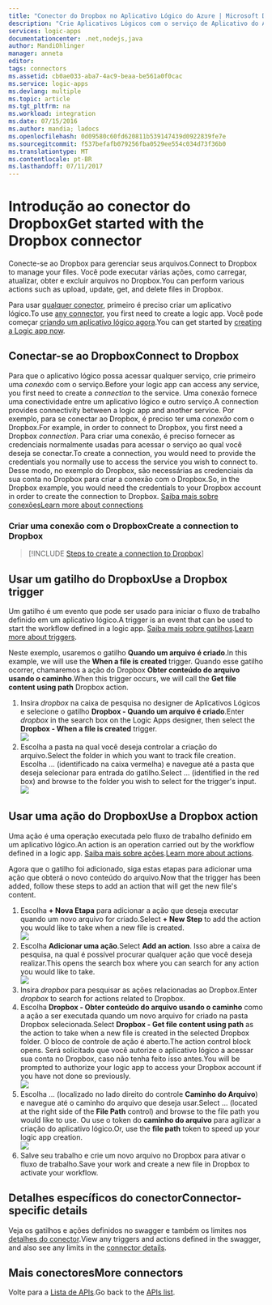 ```yaml
---
title: "Conector do Dropbox no Aplicativo Lógico do Azure | Microsoft Docs"
description: "Crie Aplicativos Lógicos com o serviço de Aplicativo do Azure. Conecte-se ao Dropbox para gerenciar seus arquivos. Você pode executar várias ações, como carregar, atualizar, obter e excluir arquivos no Dropbox."
services: logic-apps
documentationcenter: .net,nodejs,java
author: MandiOhlinger
manager: anneta
editor: 
tags: connectors
ms.assetid: cb0ae033-aba7-4ac9-beaa-be561a0f0cac
ms.service: logic-apps
ms.devlang: multiple
ms.topic: article
ms.tgt_pltfrm: na
ms.workload: integration
ms.date: 07/15/2016
ms.author: mandia; ladocs
ms.openlocfilehash: 0d09580c60fd620811b539147439d0922839fe7e
ms.sourcegitcommit: f537befafb079256fba0529ee554c034d73f36b0
ms.translationtype: MT
ms.contentlocale: pt-BR
ms.lasthandoff: 07/11/2017
---
```

# <a name="get-started-with-the-dropbox-connector"></a><span data-ttu-id="e7bab-105">Introdução ao conector do Dropbox</span><span class="sxs-lookup"><span data-stu-id="e7bab-105">Get started with the Dropbox connector</span></span>
<span data-ttu-id="e7bab-106">Conecte-se ao Dropbox para gerenciar seus arquivos.</span><span class="sxs-lookup"><span data-stu-id="e7bab-106">Connect to Dropbox to manage your files.</span></span> <span data-ttu-id="e7bab-107">Você pode executar várias ações, como carregar, atualizar, obter e excluir arquivos no Dropbox.</span><span class="sxs-lookup"><span data-stu-id="e7bab-107">You can perform various actions such as upload, update, get, and delete files in Dropbox.</span></span>

<span data-ttu-id="e7bab-108">Para usar [qualquer conector](apis-list.md), primeiro é preciso criar um aplicativo lógico.</span><span class="sxs-lookup"><span data-stu-id="e7bab-108">To use [any connector](apis-list.md), you first need to create a logic app.</span></span> <span data-ttu-id="e7bab-109">Você pode começar [criando um aplicativo lógico agora](../logic-apps/logic-apps-create-a-logic-app.md).</span><span class="sxs-lookup"><span data-stu-id="e7bab-109">You can get started by [creating a Logic app now](../logic-apps/logic-apps-create-a-logic-app.md).</span></span>

## <a name="connect-to-dropbox"></a><span data-ttu-id="e7bab-110">Conectar-se ao Dropbox</span><span class="sxs-lookup"><span data-stu-id="e7bab-110">Connect to Dropbox</span></span>
<span data-ttu-id="e7bab-111">Para que o aplicativo lógico possa acessar qualquer serviço, crie primeiro uma *conexão* com o serviço.</span><span class="sxs-lookup"><span data-stu-id="e7bab-111">Before your logic app can access any service, you first need to create a *connection* to the service.</span></span> <span data-ttu-id="e7bab-112">Uma conexão fornece uma conectividade entre um aplicativo lógico e outro serviço.</span><span class="sxs-lookup"><span data-stu-id="e7bab-112">A connection provides connectivity between a logic app and another service.</span></span> <span data-ttu-id="e7bab-113">Por exemplo, para se conectar ao Dropbox, é preciso ter uma *conexão* com o Dropbox.</span><span class="sxs-lookup"><span data-stu-id="e7bab-113">For example, in order to connect to Dropbox, you first need a Dropbox *connection*.</span></span> <span data-ttu-id="e7bab-114">Para criar uma conexão, é preciso fornecer as credenciais normalmente usadas para acessar o serviço ao qual você deseja se conectar.</span><span class="sxs-lookup"><span data-stu-id="e7bab-114">To create a connection, you would need to provide the credentials you normally use to access the service you wish to connect to.</span></span> <span data-ttu-id="e7bab-115">Desse modo, no exemplo do Dropbox, são necessárias as credenciais da sua conta no Dropbox para criar a conexão com o Dropbox.</span><span class="sxs-lookup"><span data-stu-id="e7bab-115">So, in the Dropbox example, you would need the credentials to your Dropbox account in order to create the connection to Dropbox.</span></span> [<span data-ttu-id="e7bab-116">Saiba mais sobre conexões</span><span class="sxs-lookup"><span data-stu-id="e7bab-116">Learn more about connections</span></span>]()

### <a name="create-a-connection-to-dropbox"></a><span data-ttu-id="e7bab-117">Criar uma conexão com o Dropbox</span><span class="sxs-lookup"><span data-stu-id="e7bab-117">Create a connection to Dropbox</span></span>
> [!INCLUDE [Steps to create a connection to Dropbox](../../includes/connectors-create-api-dropbox.md)]
> 
> 

## <a name="use-a-dropbox-trigger"></a><span data-ttu-id="e7bab-118">Usar um gatilho do Dropbox</span><span class="sxs-lookup"><span data-stu-id="e7bab-118">Use a Dropbox trigger</span></span>
<span data-ttu-id="e7bab-119">Um gatilho é um evento que pode ser usado para iniciar o fluxo de trabalho definido em um aplicativo lógico.</span><span class="sxs-lookup"><span data-stu-id="e7bab-119">A trigger is an event that can be used to start the workflow defined in a logic app.</span></span> <span data-ttu-id="e7bab-120">[Saiba mais sobre gatilhos](../logic-apps/logic-apps-what-are-logic-apps.md#logic-app-concepts).</span><span class="sxs-lookup"><span data-stu-id="e7bab-120">[Learn more about triggers](../logic-apps/logic-apps-what-are-logic-apps.md#logic-app-concepts).</span></span>

<span data-ttu-id="e7bab-121">Neste exemplo, usaremos o gatilho **Quando um arquivo é criado**.</span><span class="sxs-lookup"><span data-stu-id="e7bab-121">In this example, we will use the **When a file is created** trigger.</span></span> <span data-ttu-id="e7bab-122">Quando esse gatilho ocorrer, chamaremos a ação do Dropbox **Obter conteúdo do arquivo usando o caminho**.</span><span class="sxs-lookup"><span data-stu-id="e7bab-122">When this trigger occurs, we will call the **Get file content using path** Dropbox action.</span></span> 

1. <span data-ttu-id="e7bab-123">Insira *dropbox* na caixa de pesquisa no designer de Aplicativos Lógicos e selecione o gatilho **Dropbox - Quando um arquivo é criado**.</span><span class="sxs-lookup"><span data-stu-id="e7bab-123">Enter *dropbox* in the search box on the Logic Apps designer, then select the **Dropbox - When a file is created** trigger.</span></span>      
   ![](../../includes/media/connectors-create-api-dropbox/using-dropbox-trigger.PNG)  
2. <span data-ttu-id="e7bab-124">Escolha a pasta na qual você deseja controlar a criação do arquivo.</span><span class="sxs-lookup"><span data-stu-id="e7bab-124">Select the folder in which you want to track file creation.</span></span> <span data-ttu-id="e7bab-125">Escolha ... (identificado na caixa vermelha) e navegue até a pasta que deseja selecionar para entrada do gatilho.</span><span class="sxs-lookup"><span data-stu-id="e7bab-125">Select ... (identified in the red box) and browse to the folder you wish to select for the trigger's input.</span></span>  
   ![](../../includes/media/connectors-create-api-dropbox/using-dropbox-trigger-2.PNG)  

## <a name="use-a-dropbox-action"></a><span data-ttu-id="e7bab-126">Usar uma ação do Dropbox</span><span class="sxs-lookup"><span data-stu-id="e7bab-126">Use a Dropbox action</span></span>
<span data-ttu-id="e7bab-127">Uma ação é uma operação executada pelo fluxo de trabalho definido em um aplicativo lógico.</span><span class="sxs-lookup"><span data-stu-id="e7bab-127">An action is an operation carried out by the workflow defined in a logic app.</span></span> <span data-ttu-id="e7bab-128">[Saiba mais sobre ações](../logic-apps/logic-apps-what-are-logic-apps.md#logic-app-concepts).</span><span class="sxs-lookup"><span data-stu-id="e7bab-128">[Learn more about actions](../logic-apps/logic-apps-what-are-logic-apps.md#logic-app-concepts).</span></span>

<span data-ttu-id="e7bab-129">Agora que o gatilho foi adicionado, siga estas etapas para adicionar uma ação que obterá o novo conteúdo do arquivo.</span><span class="sxs-lookup"><span data-stu-id="e7bab-129">Now that the trigger has been added, follow these steps to add an action that will get the new file's content.</span></span>

1. <span data-ttu-id="e7bab-130">Escolha **+ Nova Etapa** para adicionar a ação que deseja executar quando um novo arquivo for criado.</span><span class="sxs-lookup"><span data-stu-id="e7bab-130">Select **+ New Step** to add the action you would like to take when a new file is created.</span></span>  
   ![](../../includes/media/connectors-create-api-dropbox/using-dropbox-action.PNG)
2. <span data-ttu-id="e7bab-131">Escolha **Adicionar uma ação**.</span><span class="sxs-lookup"><span data-stu-id="e7bab-131">Select **Add an action**.</span></span> <span data-ttu-id="e7bab-132">Isso abre a caixa de pesquisa, na qual é possível procurar qualquer ação que você deseja realizar.</span><span class="sxs-lookup"><span data-stu-id="e7bab-132">This opens the search box where you can search for any action you would like to take.</span></span>  
   ![](../../includes/media/connectors-create-api-dropbox/using-dropbox-action-2.PNG)
3. <span data-ttu-id="e7bab-133">Insira *dropbox* para pesquisar as ações relacionadas ao Dropbox.</span><span class="sxs-lookup"><span data-stu-id="e7bab-133">Enter *dropbox* to search for actions related to Dropbox.</span></span>  
4. <span data-ttu-id="e7bab-134">Escolha **Dropbox - Obter conteúdo do arquivo usando o caminho** como a ação a ser executada quando um novo arquivo for criado na pasta Dropbox selecionada.</span><span class="sxs-lookup"><span data-stu-id="e7bab-134">Select **Dropbox - Get file content using path** as the action to take when a new file is created in the selected Dropbox folder.</span></span> <span data-ttu-id="e7bab-135">O bloco de controle de ação é aberto.</span><span class="sxs-lookup"><span data-stu-id="e7bab-135">The action control block opens.</span></span> <span data-ttu-id="e7bab-136">Será solicitado que você autorize o aplicativo lógico a acessar sua conta no Dropbox, caso não tenha feito isso antes.</span><span class="sxs-lookup"><span data-stu-id="e7bab-136">You will be prompted to authorize your logic app to access your Dropbox account if you have not done so previously.</span></span>  
   ![](../../includes/media/connectors-create-api-dropbox/using-dropbox-action-3.PNG)  
5. <span data-ttu-id="e7bab-137">Escolha ... (localizado no lado direito do controle **Caminho do Arquivo**) e navegue até o caminho do arquivo que deseja usar.</span><span class="sxs-lookup"><span data-stu-id="e7bab-137">Select ... (located at the right side of the **File Path** control) and browse to the file path you would like to use.</span></span> <span data-ttu-id="e7bab-138">Ou use o token do **caminho do arquivo** para agilizar a criação do aplicativo lógico.</span><span class="sxs-lookup"><span data-stu-id="e7bab-138">Or, use the **file path** token to speed up your logic app creation.</span></span>  
   ![](../../includes/media/connectors-create-api-dropbox/using-dropbox-action-4.PNG)  
6. <span data-ttu-id="e7bab-139">Salve seu trabalho e crie um novo arquivo no Dropbox para ativar o fluxo de trabalho.</span><span class="sxs-lookup"><span data-stu-id="e7bab-139">Save your work and create a new file in Dropbox to activate your workflow.</span></span>  

## <a name="connector-specific-details"></a><span data-ttu-id="e7bab-140">Detalhes específicos do conector</span><span class="sxs-lookup"><span data-stu-id="e7bab-140">Connector-specific details</span></span>

<span data-ttu-id="e7bab-141">Veja os gatilhos e ações definidos no swagger e também os limites nos [detalhes do conector](/connectors/dropbox/).</span><span class="sxs-lookup"><span data-stu-id="e7bab-141">View any triggers and actions defined in the swagger, and also see any limits in the [connector details](/connectors/dropbox/).</span></span>

## <a name="more-connectors"></a><span data-ttu-id="e7bab-142">Mais conectores</span><span class="sxs-lookup"><span data-stu-id="e7bab-142">More connectors</span></span>
<span data-ttu-id="e7bab-143">Volte para a [Lista de APIs](apis-list.md).</span><span class="sxs-lookup"><span data-stu-id="e7bab-143">Go back to the [APIs list](apis-list.md).</span></span>
